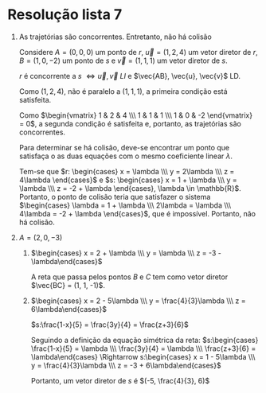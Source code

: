 # Resolução lista 7

1. As trajetórias são concorrentes. Entretanto, não há colisão
	
	Considere $A = (0,0,0)$ um ponto de $r$, $\vec{u} = (1,2,4)$ um vetor diretor de $r$, $B = (1, 0, -2)$ um ponto de $s$ e $\vec{v} = (1, 1, 1)$ um vetor diretor de $s$.
	
	$r$ é concorrente a $s$ $\Leftrightarrow \vec{u}, \vec{v}\:LI$ e $\vec{AB}, \vec{u}, \vec{v}$ LD.

	Como $(1,2,4)$, não é paralelo a $(1, 1, 1)$, a primeira condição está satisfeita.

	Como $\begin{vmatrix} 1 & 2 & 4 \\\ 1 & 1 & 1 \\\ 1 & 0 & -2 \end{vmatrix} = 0$, a segunda condição é satisfeita e, portanto, as trajetórias são concorrentes.

	Para determinar se há colisão, deve-se encontrar um ponto que satisfaça o as duas equações com o mesmo coeficiente linear $\lambda$.

	Tem-se que $r: \begin{cases} x = \lambda \\\ y = 2\lambda \\\ z = 4\lambda \end{cases}$ e $s: \begin{cases} x = 1 + \lambda \\\ y = \lambda \\\ z = -2 + \lambda \end{cases}, \lambda \in \mathbb{R}$. Portanto, o ponto de colisão teria que satisfazer o sistema $\begin{cases} \lambda = 1 + \lambda \\\ 2\lambda = \lambda \\\ 4\lambda = -2 + \lambda \end{cases}$, que é impossível. Portanto, não há colisão.

2. $A = (2, 0, -3)$
   1. $\begin{cases} x = 2 + \lambda \\\ y = \lambda \\\ z = -3 -\lambda\end{cases}$
	 
	 	A reta que passa pelos pontos $B$ e $C$ tem como vetor diretor $\vec{BC} = (1, 1, -1)$.
		 
	2. $\begin{cases} x = 2 - 5\lambda \\\ y = \frac{4}{3}\lambda \\\ z =  6\lambda\end{cases}$
		
		$s:\frac{1-x}{5} = \frac{3y}{4} = \frac{z+3}{6}$

		Seguindo a definição da equação simétrica da reta: $s:\begin{cases} \frac{1-x}{5} = \lambda \\\ \frac{3y}{4} = \lambda \\\ \frac{z+3}{6} = \lambda\end{cases} \Rightarrow s:\begin{cases} x = 1 - 5\lambda \\\ y = \frac{4}{3}\lambda \\\ z = -3 + 6\lambda\end{cases}$

		Portanto, um vetor diretor de $s$ é $(-5, \frac{4}{3}, 6)$ 